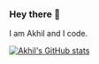 ### Hey there 👋

I am Akhil and I code.

[![Akhil's GitHub stats](https://github-readme-stats.vercel.app/api?username=premakhil)](https://github.com/anuraghazra/github-readme-stats)

<!--
**premakhil/premakhil** is a ✨ _special_ ✨ repository because its `README.md` (this file) appears on your GitHub profile.

Here are some ideas to get you started:

- 🔭 I’m currently working on ...
- 🌱 I’m currently learning ...
- 👯 I’m looking to collaborate on ...
- 🤔 I’m looking for help with ...
- 💬 Ask me about ...
- 📫 How to reach me: ...
- 😄 Pronouns: ...
- ⚡ Fun fact: ...

-->

